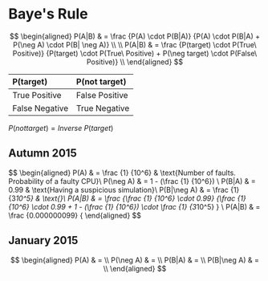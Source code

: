 # Baye's Rule

$$
\begin{aligned}
P(A|B) & = \frac {P(A) \cdot P(B|A)}
               {P(A) \cdot P(B|A) + P(\neg A) \cdot P(B| \neg A)} \\
\\
P(A|B) & = \frac {P(target) \cdot  P(True\ Positive)}
                 {P(target) \cdot  P(True\ Positive) + P(\neg target) \cdot P(False\ Positive)} \\
\end{aligned}
$$

| P(target)      | P(not target)  |
| :------------- | :------------- |
| True Positive  | False Positive |
| False Negative | True Negative  |

$P(not target) = Inverse\ P(target)$


## Autumn 2015
$$
\begin{aligned}
P(A)        & = \frac {1} {10^6} & \text{Number of faults. Probability of a faulty CPU}\\
P(\neg A)   & = 1 - (\frac {1} {10^6}) \\
P(B|A)      & = 0.99 & \text{Having a suspicious simulation}\\
P(B|\neg A) & = \frac {1} {3*10^5} & \text{}\\
P(A|B)      & = \frac {\frac {1} {10^6} \cdot 0.99}
                      {\frac {1} {10^6} \cdot 0.99 + 1 - (\frac {1} {10^6}) \cdot \frac {1} {3*10^5} } \\
P(A|B)      & = \frac {0.000000099}
                      {
\end{aligned}
$$

## January 2015
$$
\begin{aligned}
P(A)        & = \\
P(\neg A)   & = \\
P(B|A)      & = \\
P(B|\neg A) & = \\
\end{aligned}
$$
